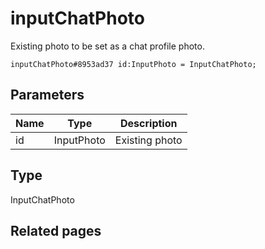 # inputChatPhoto
Existing photo to be set as a chat profile photo.

```
inputChatPhoto#8953ad37 id:InputPhoto = InputChatPhoto;
```

## Parameters
| Name | Type | Description |
| ---- | :----: | ----------- |
| id | InputPhoto | Existing photo |


## Type
InputChatPhoto

## Related pages
